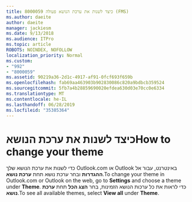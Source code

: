 ```yaml
---
title: 8000059 כיצד לשנות את ערכת הנושא פעולה (FMS)
ms.author: daeite
author: daeite
manager: jackiesm
ms.date: 9/13/2018
ms.audience: ITPro
ms.topic: article
ROBOTS: NOINDEX, NOFOLLOW
localization_priority: Normal
ms.custom:
- "992"
- "8000059"
ms.assetid: 90219a36-2d1c-4917-af91-0fcf693f659b
ms.openlocfilehash: fab69aa463903b902830086c820a9bdbcb359524
ms.sourcegitcommit: 5fb7a4b28859690020efdea630d03e70cc0e6334
ms.translationtype: MT
ms.contentlocale: he-IL
ms.lasthandoff: 06/28/2019
ms.locfileid: "35385364"
---
```

# <a name="how-to-change-your-theme"></a><span data-ttu-id="afb74-102">כיצד לשנות את ערכת הנושא</span><span class="sxs-lookup"><span data-stu-id="afb74-102">How to change your theme</span></span>

<span data-ttu-id="afb74-103">כדי לשנות את ערכת הנושא שלך Outlook.com או Outlook באינטרנט, עבור אל **ההגדרות** ובחר ערכת נושא תחת **ערכת נושא**.</span><span class="sxs-lookup"><span data-stu-id="afb74-103">To change your theme in Outlook.com or Outlook on the web, go to **Settings** and choose a theme under **Theme**.</span></span> <span data-ttu-id="afb74-104">כדי לראות את כל ערכות הנושא הזמינות, בחר **הצג הכל** תחת **ערכת נושא**.</span><span class="sxs-lookup"><span data-stu-id="afb74-104">To see all available themes, select **View all** under **Theme**.</span></span>
  